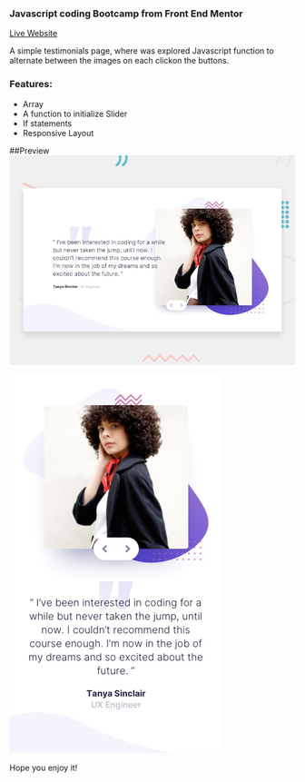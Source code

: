 ###  Javascript coding Bootcamp from Front End Mentor

[Live Website](https://bootcamp-testimonials-slider-jade.now.sh) 

A simple testimonials page, where was explored Javascript function to alternate between the images on each clickon the buttons.
### Features:

- Array
- A function to initialize Slider
- If statements
- Responsive Layout

##Preview
![Standard Devices Preview:](./design/desktop-preview.jpg)

![Mobile Preview:](./design/mobile-design.jpg)

Hope you enjoy it!

